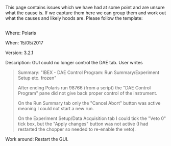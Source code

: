This page contains issues which we have had at some point and are unsure what the cause is. If we capture them here we can group them and work out what the causes and likely hoods are. Please follow the template:

## 

Where: Polaris

When: 15/05/2017

Version: 3.2.1

Description: GUI could no longer control the DAE tab. User writes

>    Summary: "IBEX - DAE Control Program: Run Summary/Experiment Setup etc. frozen"
>
>    After ending Polaris run 98766 (from a script) the "DAE Control Program" pane 
    did not give back proper control of the instrument.
>        
>    On the Run Summary tab only the "Cancel Abort" button was active meaning I 
    could not start a new run.
>    
>    On the Experiment Setup/Data Acquisition tab I could tick the "Veto 0" tick 
    box, but the "Apply changes" button was not active (I had restarted the chopper 
    so needed to re-enable the veto).    

Work around: Restart the GUI.
